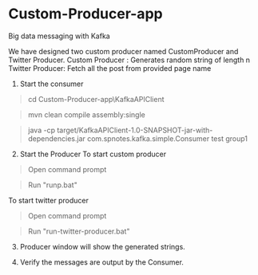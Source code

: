 # Custom-Producer-app

Big data messaging with Kafka

We have designed two custom producer named CustomProducer and Twitter Producer.
Custom Producer : Generates random string of length n
Twitter Producer: Fetch all the post from provided page name

 1. Start the consumer
 > cd Custom-Producer-app\KafkaAPIClient
 
 > mvn clean compile assembly:single
 
 > java -cp target/KafkaAPIClient-1.0-SNAPSHOT-jar-with-dependencies.jar com.spnotes.kafka.simple.Consumer test group1
 
 2. Start the Producer
  To start custom producer 
  > Open command prompt
  
  > Run "runp.bat"
  
  
  To start twitter producer 
  > Open command prompt
  
  > Run "run-twitter-producer.bat"

3. Producer window will show the generated strings.

4. Verify the messages are output by the Consumer.


